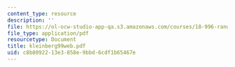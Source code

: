 ```yaml
---
content_type: resource
description: ''
file: https://ol-ocw-studio-app-qa.s3.amazonaws.com/courses/18-996-random-matrix-theory-and-its-applications-spring-2004/c8b8092213e3858e9bbd6cdf1b65467e_kleinberg99web.pdf
file_type: application/pdf
resourcetype: Document
title: kleinberg99web.pdf
uid: c8b80922-13e3-858e-9bbd-6cdf1b65467e
---
```

